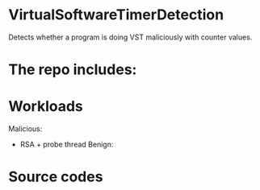 # VirtualSoftwareTimerDetection
Detects whether a program is doing VST maliciously with counter values.

# The repo includes:
# Workloads
Malicious:
   * RSA + probe thread
Benign:
# Source codes
